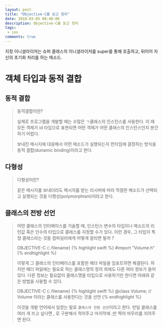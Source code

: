 ```yaml
---
layout: post
title: "Objective-C를 읽고 정리"
date: 2018-03-05 00:40:06
description: Objective-C를 읽고 정리
tags: 
 - ios
comments: true
---
```



지정 이니셜라이저는 슈퍼 클래스의 이니셜라이저를 super를 통해 호출하고, 뒤이어 자신의 초기화 처리를 하는 메소드.



# 객체 타입과 동적 결합

## 동적 결합

>동적결합이란?
>
>실제로 프로그램을 개발할 때는 수많은 ㄱ클래스의 인스턴스를 사용한다. 이 때 모든 객체가 id 타입으로 표현되면 어떤 객체가 어떤 클래스의 인스턴스인지 분간하기 어렵다.
>
> 보내진 메시지에 대응해서 어떤 메소드가 실행되는지 런타임에 결정하는 방식을 동적 결합(dunamic binding)이라고 한다.

## 다형성

> 다형성이란?
>
> 같은 메시지를 보내더라도 메시지를 받는 리시버에 따라 적절한 메소드가 선택되고 실행되는 것을 다형성(polymorphism)이라고 한다.

## 클래스의 전방 선언

> 어떤 클래스의 인터페이스를 기술할 때, 인스턴스 변수의 타입이나 메소드의 리턴값 혹은 인수의 타입으로 클래스를 지정할 수가 있다. 이런 경우, 그 타입이 특정 클래스라는 것을 컴파일러에게 어떻게 알리면 될까 ?
> 
>OBJECTIVE-C
{:.filename}
{% highlight swift %}
#import "Volume.h"
{% endhighlight %}
>
> 이렇게 그 클래스의 인터페이스를 포함한 헤더 파일을 임포트하면 해결된다.
하지만 헤더 파잃에는 필요로 하는 클래스명의 정의 외에도 다른 여러 정보가 들어 있다. 다른 정보는 필요없이 클래스명을 타입으로 사용하기만 한다면 아래와 같은 방법을 사용할 수 있다.
>
>OBJECTIVE-C
{:.filename}
{% highlight swift %}
@class Volume; // Volume 이라는 클래스를 사용한다는 것을 선언
{% endhighlight %}
>
> 이것을 개발 언어에서 일컫는 말로 `클래스의 전방 선언`이라고 한다. 만일 클래스를 여러 개 쓰고 싶다면 , 로 구분해서 적어주고 마지막에 ;만 찍어 마무리를 지어주면 된다.





